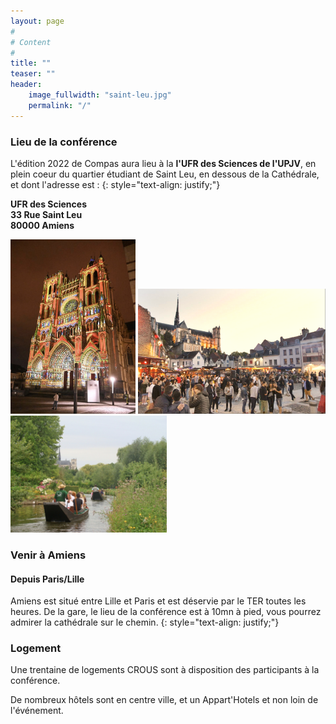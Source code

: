 ```yaml
---
layout: page
#
# Content
#
title: ""
teaser: ""
header:
    image_fullwidth: "saint-leu.jpg"
    permalink: "/"
---
```


### **Lieu de la conférence**

L'édition 2022 de Compas aura lieu à la **l'UFR des Sciences de l'UPJV**, en plein coeur du quartier étudiant de Saint Leu, en dessous de la Cathédrale,  et dont l'adresse est :
{: style="text-align: justify;"}

**UFR des Sciences** <br>
**33 Rue Saint Leu** <br>
**80000 Amiens**

<img src="/images/Cathedrale.jpg" width="200">
<img src="/images/Fete.png" width="300">
<img src="/images/hortillon.jpg" width="250">



### **Venir à Amiens**

#### Depuis Paris/Lille
 
Amiens est situé entre Lille et Paris et est déservie par le TER toutes les heures. De la gare, le lieu de la conférence est à 10mn à pied, vous pourrez admirer la cathédrale sur le chemin.
{: style="text-align: justify;"}

### Logement

Une trentaine de logements CROUS sont à disposition des participants à la conférence.

De nombreux hôtels sont en centre ville, et un Appart'Hotels et non loin de l'événement.

